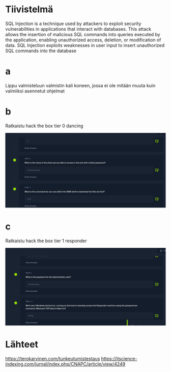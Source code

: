 # Tiivistelmä
 SQL Injection is a technique used by attackers to exploit security vulnerabilities in applications that interact with databases. This attack allows the insertion of malicious SQL commands into queries executed by the application, enabling unauthorized access, deletion, or modification of data.
 SQL Injection exploits weaknesses in user input to insert unauthorized SQL commands into the database
 
# a
Lippu valmisteluun valmistin kali koneen, jossa ei ole mitään muuta kuin valmiiksi asennetut ohjelmat

# b
Ratkaistu hack the box tier 0 dancing

![Alt text](https://github.com/OskariSalovaara/Tunkeutumistestaus-OskariSalovaara/blob/main/images/h7b.png)

# c
Ratkaistu hack the box tier 1 responder

![Alt text](https://github.com/OskariSalovaara/Tunkeutumistestaus-OskariSalovaara/blob/main/images/h7c.png)
# Lähteet
https://terokarvinen.com/tunkeutumistestaus
https://itscience-indexing.com/jurnal/index.php/CNAPC/article/view/4249
